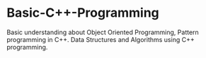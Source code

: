 # Basic-C++-Programming
Basic understanding about Object Oriented Programming, Pattern programming in C++. Data Structures and Algorithms using C++ programming.
